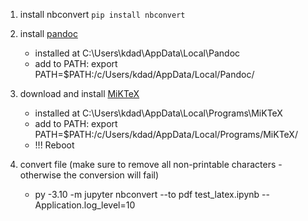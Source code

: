 1.  install nbconvert
    `pip install nbconvert`

2. install [pandoc](https://pandoc.org/installing.html)
    - installed at C:\Users\kdad\AppData\Local\Pandoc
    - add to PATH: export PATH=$PATH:/c/Users/kdad/AppData/Local/Pandoc/


3. download and install [MiKTeX](https://miktex.org/download)
    - installed at C:\Users\kdad\AppData\Local\Programs\MiKTeX
    - add to PATH: export PATH=$PATH:/c/Users/kdad/AppData/Local/Programs/MiKTeX/
    - !!! Reboot

4. convert file (make sure to remove all non-printable characters - otherwise the conversion will fail)
    - py -3.10 -m jupyter nbconvert --to pdf test_latex.ipynb --Application.log_level=10

    